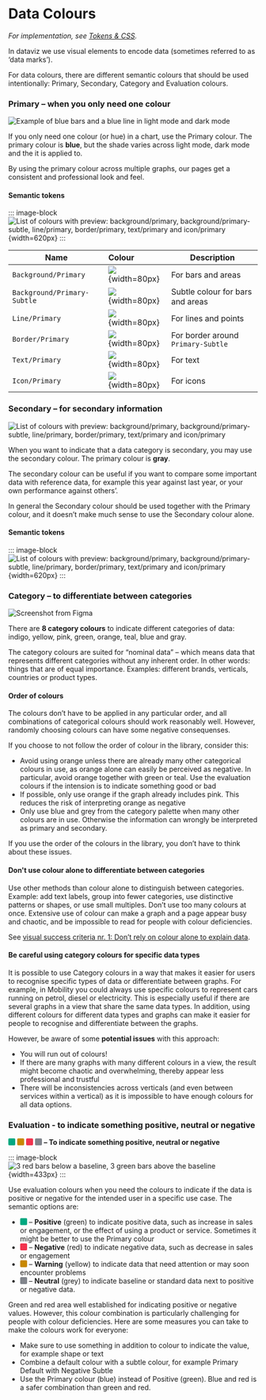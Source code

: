 # Data Colours

*For implementation, see [Tokens & CSS](/foundations/data-visualization/tokens/introduction/).*

In dataviz we use visual elements to encode data (sometimes referred to as ‘data marks’). 

For data colours, there are different semantic colours that should be used intentionally: Primary, Secondary, Category and Evaluation colours.

### Primary – when you only need one colour

![Example of blue bars and a blue line in light mode and dark mode](/foundations/dataviz/color-primary.png)

If you only need one colour (or hue) in a chart, use the Primary colour. The primary colour is **blue**, but the shade varies across light mode, dark mode and the it is applied to.

By using the primary colour across multiple graphs, our pages get a consistent and professional look and feel.

#### Semantic tokens
::: image-block
![List of colours with preview: background/primary, background/primary-subtle, line/primary, border/primary, text/primary and icon/primary](/foundations/dataviz/colourlist-primarycolours.png){width=620px}
:::

| Name | Colour | Description | 
| ---- | :---- | ----------- | 
| `Background/Primary` | ![](/foundations/dataviz/col-preview/primary-bg.png){width=80px} | For bars and areas | 
| `Background/Primary-Subtle` | ![](/foundations/dataviz/col-preview/primary-bg-subtle.png){width=80px} | Subtle colour for bars and areas | 
| `Line/Primary` | ![](/foundations/dataviz/col-preview/primary-line.png){width=80px} | For lines and points | 
| `Border/Primary` | ![](/foundations/dataviz/col-preview/primary-border.png){width=80px} | For border around `Primary-Subtle` | 
| `Text/Primary` | ![](/foundations/dataviz/col-preview/primary-text.png){width=80px} | For text | 
| `Icon/Primary` |  ![](/foundations/dataviz/col-preview/primary-icon.png){width=80px} |For icons | 



### Secondary – for secondary information

![List of colours with preview: background/primary, background/primary-subtle, line/primary, border/primary, text/primary and icon/primary](/foundations/dataviz/color-primary-and-secondary.png)

When you want to indicate that a data category is secondary, you may use the secondary colour. The primary colour is **gray**. 

The secondary colour can be useful if you want to compare some important data with reference data, for example this year against last year, or your own performance against others’. 

In general the Secondary colour should be used together with the Primary colour, and it doesn’t make much sense to use the Secondary colour alone.


#### Semantic tokens

::: image-block
![List of colours with preview: background/primary, background/primary-subtle, line/primary, border/primary, text/primary and icon/primary](/foundations/dataviz/colourlist-secondarycolours.png){width=620px}
:::

### Category – to differentiate between categories

![Screenshot from Figma](/foundations/dataviz/color-category.png)

There are **8 category colours** to indicate different categories of data: indigo, yellow, pink, green, orange, teal, blue and gray.

The category colours are suited for “nominal data” – which means data that represents different categories without any inherent order. In other words: things that are of equal importance. Examples: different brands, verticals, countries or product types.

#### Order of colours

The colours don’t have to be applied in any particular order, and all combinations of categorical colours should work reasonably well. However, randomly choosing colours can have some negative consequenses. 

If you choose to not follow the order of colour in the library, consider this:
- Avoid using orange unless there are already many other categorical colours in use, as orange alone can easily be perceived as negative. In particular, avoid orange together with green or teal. Use the evaluation colours if the intension is to indicate something good or bad
- If possible, only use orange if the graph already includes pink. This reduces the risk of interpreting orange as negative
- Only use blue and grey from the category palette when many other colours are in use. Otherwise the information can wrongly be interpreted as primary and secondary.

If you use the order of the colours in the library, you don’t have to think about these issues.

#### Don't use colour alone to differentiate between categories

<do-dont>
  <do imgurl="/docs/foundations/dataviz/category-do.png" imgalt="..." >
    Use other methods than colour alone to distinguish between categories. Example: add text labels, group into fewer categories, use distinctive patterns or shapes, or use small multiples. 
  </do>
  <do not imgurl="/docs/foundations/dataviz/category-dont.png" imgalt="...">
    Don’t use too many colours at once. Extensive use of colour can make a graph and a page appear busy and chaotic, and be impossible to read for people with colour deficiencies.  
  </do>
</do-dont>

See [visual success criteria nr. 1: Don’t rely on colour alone to explain data](/foundations/data-visualization/success-criteria/).

#### Be careful using category colours for specific data types
It is possible to use Category colours in a way that makes it easier for users to recognise specific types of data or differentiate between graphs. For example, in Mobility you could always use specific colours to represent cars running on petrol, diesel or electricity. This is especially useful if there are several graphs in a view that share the same data types. In addition, using different colours for different data types and graphs can make it easier for people to recognise and differentiate between the graphs.

However, be aware of some **potential issues** with this approach:
- You will run out of colours!
- If there are many graphs with many different colours in a view, the result might become chaotic and overwhelming, thereby appear less professional and trustful
- There will be inconsistencies across verticals (and even between services within a vertical) as it is impossible to have enough colours for all data options.


### Evaluation - to indicate something positive, neutral or negative

<span style="display: inline-block; width: 14px; height: 14px; background-color: #00a881; border-radius: 2px; vertical-align: -1px;"></span> <span style="display: inline-block; width: 14px; height: 14px; background-color: #c88800; border-radius: 2px; vertical-align: -1px;"></span> <span style="display: inline-block; width: 14px; height: 14px; background-color: #f2334e; border-radius: 2px; vertical-align: -1px;"></span> <span style="display: inline-block; width: 14px; height: 14px; background-color: #81858c; border-radius: 2px; vertical-align: -1px;"></span> **– To indicate something positive, neutral or negative** 

::: image-block
![3 red bars below a baseline, 3 green bars above the baseline](/foundations/dataviz/evaluation.png){width=433px}
:::

Use evaluation colours when you need the colours to indicate if the data is positive or negative for the intended user in a specific use case. The semantic options are:
- <span style="display: inline-block; width: 14px; height: 14px; background-color: #00a881; border-radius: 2px; vertical-align: -1px;"></span> – **Positive** (green) to indicate positive data, such as increase in sales or engagement, or the effect of using a product or service. Sometimes it might be better to use the Primary colour
- <span style="display: inline-block; width: 14px; height: 14px; background-color: #f2334e; border-radius: 2px; vertical-align: -1px;"></span> – **Negative** (red) to indicate negative data, such as decrease in sales or engagement
- <span style="display: inline-block; width: 14px; height: 14px; background-color: #c88800; border-radius: 2px; vertical-align: -1px;"></span> – **Warning** (yellow) to indicate data that need attention or may soon encounter problems
- <span style="display: inline-block; width: 14px; height: 14px; background-color: #81858c; border-radius: 2px; vertical-align: -1px;"></span> – **Neutral** (grey) to indicate baseline or standard data next to positive or negative data.

Green and red area well established for indicating positive or negative values. However, this colour combination is particularly challenging for people with colour deficiencies. Here are some measures you can take to make the colours work for everyone:
- Make sure to use something in addition to colour to indicate the value, for example shape or text
- Combine a default colour with a subtle colour, for example Primary Default with Negative Subtle
- Use the Primary colour (blue) instead of Positive (green). Blue and red is a safer combination than green and red.
